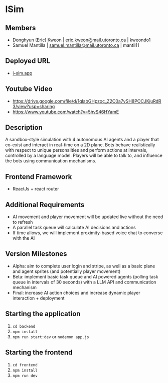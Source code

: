 # ISim

## Members
- Donghyun (Eric) Kweon | eric.kweon@mail.utoronto.ca | kweondo1
- Samuel Mantilla | samuel.mantilla@mail.utoronto.ca | mantil11

## Deployed URL
- [i-sim.app](https://i-sim.app/)

## Youtube Video
- https://drive.google.com/file/d/1qlabGHpzoc_Z2C0a7vSH8POCJKjuRdR3/view?usp=sharing
- https://www.youtube.com/watch?v=5hvS46HYamE

## Description
A sandbox-style simulation with 4 autonomous AI agents and a player that co-exist and interact in real-time on a 2D plane. 
Bots behave realistically with respect to unique personalities and perform actions at intervals, controlled by a language model. 
Players will be able to talk to, and influence the bots using communication mechanisms.

## Frontend Framework
- ReactJs + react router

## Additional Requirements
- AI movement and player movement will be updated live without the need to refresh
- A parallel task queue will calculate AI decisions and actions
- If time allows, we will implement proximity-based voice chat to converse with the AI

## Version Milestones
- Alpha: aim to complete user login and stripe, as well as a basic plane and agent sprites (and potentially player movement)
- Beta: implement basic task queue and AI powered agents (polling task queue in intervals of 30 seconds) with a LLM API and communication mechanism
- Final: increase AI action choices and increase dynamic player interaction + deployment

## Starting the application
1. `cd backend`
2. `npm install`
3. `npm run start:dev` or `nodemon app.js`

## Starting the frontend
1. `cd frontend`
2. `npm install`
3. `npm run dev`
